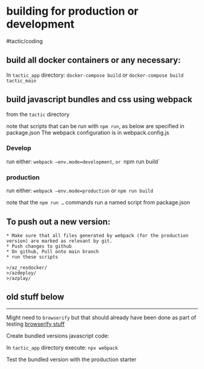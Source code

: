 # building for production or development
#tactic/coding

## build all docker containers or any necessary:
In `tactic_app` directory:
`docker-compose build` or `docker-compose build tactic_main`

## build javascript bundles and css using webpack
from the `tactic` directory

note that scripts that can be run with `npm run`, as below are specified in package.json
The webpack configuration is in webpack.config.js

### Develop
run either:
`webpack —env.mode=development`,
`or
 `npm run build` 

### production
run either:
`webpack —env.mode=production`
or
`npm run build`

note that the `npm run …` commands run a named script from package.json  

## To push out a new version:
	* Make sure that all files generated by webpack (for the production version) are marked as relevant by git.
	* Push changes to github
	* On github, Pull onto main branch
	* run these scripts
```
>/az_resdocker/
>/azdeploy/
>/azplay/
```

## old stuff below

---
Might need to `browserify` but that should already have been done as part of testing
[browserify stuff](bear://x-callback-url/open-note?id=83ED7A82-437C-4284-8C70-068B5519AD79-6551-00006273A052E2C7)

Create bundled versions javascript code:

In `tactic_app` directory execute:
`npx webpack`

Test the bundled version with the production starter
